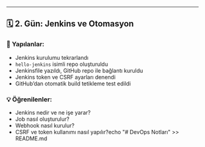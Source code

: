 ---

## 🗓️ 2. Gün: Jenkins ve Otomasyon

### 🚀 Yapılanlar:
- Jenkins kurulumu tekrarlandı
- `hello-jenkins` isimli repo oluşturuldu
- Jenkinsfile yazıldı, GitHub repo ile bağlantı kuruldu
- Jenkins token ve CSRF ayarları denendi
- GitHub’dan otomatik build tetikleme test edildi

### 💡 Öğrenilenler:
- Jenkins nedir ve ne işe yarar?
- Job nasıl oluşturulur?
- Webhook nasıl kurulur?
- CSRF ve token kullanımı nasıl yapılır?echo "# DevOps Notları" >> README.md
